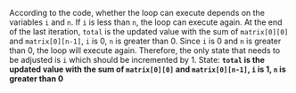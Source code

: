 According to the code, whether the loop can execute depends on the variables `i` and `n`. If `i` is less than `n`, the loop can execute again. At the end of the last iteration, `total` is the updated value with the sum of `matrix[0][0]` and `matrix[0][n-1]`, `i` is 0, `n` is greater than 0. Since `i` is 0 and `n` is greater than 0, the loop will execute again. Therefore, the only state that needs to be adjusted is `i` which should be incremented by 1.
State: **`total` is the updated value with the sum of `matrix[0][0]` and `matrix[0][n-1]`, `i` is 1, `n` is greater than 0**
